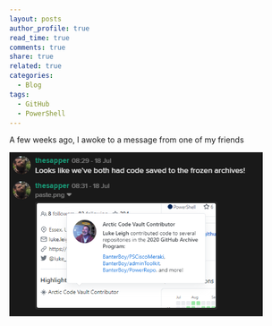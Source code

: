 ```yaml
---
layout: posts
author_profile: true
read_time: true
comments: true
share: true
related: true
categories:
  - Blog
tags:
  - GitHub
  - PowerShell
---
```


A few weeks ago, I awoke to a message from one of my friends

![](/assets/images/CodeVault/ArcticVaultMessage.png)

